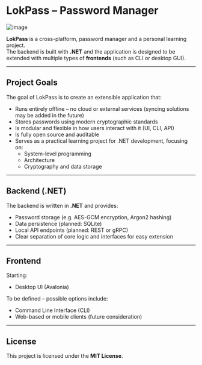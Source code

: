 # LokPass – Password Manager

![image](https://github.com/user-attachments/assets/75571a9f-a731-48b3-9abc-449c8db72d74)

**LokPass** is a cross-platform, password manager and a personal learning project.  
The backend is built with **.NET** and the application is designed to be extended with multiple types of **frontends** (such as CLI or desktop GUI).

---

## Project Goals

The goal of LokPass is to create an extensible application that:

- Runs entirely offline – no cloud or external services (syncing solutions may be added in the future)
- Stores passwords using modern cryptographic standards
- Is modular and flexible in how users interact with it (UI, CLI, API)
- Is fully open source and auditable
- Serves as a practical learning project for .NET development, focusing on:
    - System-level programming
    - Architecture
    - Cryptography and data storage

---

## Backend (.NET)

The backend is written in **.NET** and provides:

- Password storage (e.g. AES-GCM encryption, Argon2 hashing)
- Data persistence (planned: SQLite)
- Local API endpoints (planned: REST or gRPC)
- Clear separation of core logic and interfaces for easy extension

---

## Frontend

Starting:

- Desktop UI (Avalonia)

To be defined – possible options include:

- Command Line Interface (CLI)
- Web-based or mobile clients (future consideration)

---

## License

This project is licensed under the **MIT License**.
